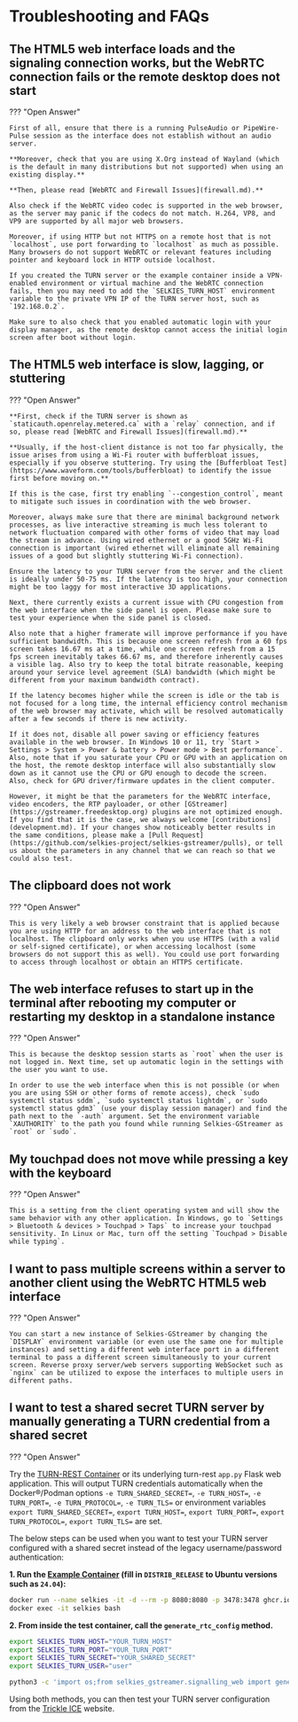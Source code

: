 # Troubleshooting and FAQs

## The HTML5 web interface loads and the signaling connection works, but the WebRTC connection fails or the remote desktop does not start

??? "Open Answer"

    First of all, ensure that there is a running PulseAudio or PipeWire-Pulse session as the interface does not establish without an audio server.

    **Moreover, check that you are using X.Org instead of Wayland (which is the default in many distributions but not supported) when using an existing display.**

    **Then, please read [WebRTC and Firewall Issues](firewall.md).**

    Also check if the WebRTC video codec is supported in the web browser, as the server may panic if the codecs do not match. H.264, VP8, and VP9 are supported by all major web browsers.

    Moreover, if using HTTP but not HTTPS on a remote host that is not `localhost`, use port forwarding to `localhost` as much as possible. Many browsers do not support WebRTC or relevant features including pointer and keyboard lock in HTTP outside localhost.

    If you created the TURN server or the example container inside a VPN-enabled environment or virtual machine and the WebRTC connection fails, then you may need to add the `SELKIES_TURN_HOST` environment variable to the private VPN IP of the TURN server host, such as `192.168.0.2`.

    Make sure to also check that you enabled automatic login with your display manager, as the remote desktop cannot access the initial login screen after boot without login.

## The HTML5 web interface is slow, lagging, or stuttering

??? "Open Answer"

    **First, check if the TURN server is shown as `staticauth.openrelay.metered.ca` with a `relay` connection, and if so, please read [WebRTC and Firewall Issues](firewall.md).**

    **Usually, if the host-client distance is not too far physically, the issue arises from using a Wi-Fi router with bufferbloat issues, especially if you observe stuttering. Try using the [Bufferbloat Test](https://www.waveform.com/tools/bufferbloat) to identify the issue first before moving on.**

    If this is the case, first try enabling `--congestion_control`, meant to mitigate such issues in coordination with the web browser.

    Moreover, always make sure that there are minimal background network processes, as live interactive streaming is much less tolerant to network fluctuation compared with other forms of video that may load the stream in advance. Using wired ethernet or a good 5GHz Wi-Fi connection is important (wired ethernet will eliminate all remaining issues of a good but slightly stuttering Wi-Fi connection).

    Ensure the latency to your TURN server from the server and the client is ideally under 50-75 ms. If the latency is too high, your connection might be too laggy for most interactive 3D applications.

    Next, there currently exists a current issue with CPU congestion from the web interface when the side panel is open. Please make sure to test your experience when the side panel is closed.

    Also note that a higher framerate will improve performance if you have sufficient bandwidth. This is because one screen refresh from a 60 fps screen takes 16.67 ms at a time, while one screen refresh from a 15 fps screen inevitably takes 66.67 ms, and therefore inherently causes a visible lag. Also try to keep the total bitrate reasonable, keeping around your service level agreement (SLA) bandwidth (which might be different from your maximum bandwidth contract).

    If the latency becomes higher while the screen is idle or the tab is not focused for a long time, the internal efficiency control mechanism of the web browser may activate, which will be resolved automatically after a few seconds if there is new activity.

    If it does not, disable all power saving or efficiency features available in the web browser. In Windows 10 or 11, try `Start > Settings > System > Power & battery > Power mode > Best performance`. Also, note that if you saturate your CPU or GPU with an application on the host, the remote desktop interface will also substantially slow down as it cannot use the CPU or GPU enough to decode the screen. Also, check for GPU driver/firmware updates in the client computer.

    However, it might be that the parameters for the WebRTC interface, video encoders, the RTP payloader, or other [GStreamer](https://gstreamer.freedesktop.org) plugins are not optimized enough. If you find that it is the case, we always welcome [contributions](development.md). If your changes show noticeably better results in the same conditions, please make a [Pull Request](https://github.com/selkies-project/selkies-gstreamer/pulls), or tell us about the parameters in any channel that we can reach so that we could also test.

## The clipboard does not work

??? "Open Answer"

    This is very likely a web browser constraint that is applied because you are using HTTP for an address to the web interface that is not localhost. The clipboard only works when you use HTTPS (with a valid or self-signed certificate), or when accessing localhost (some browsers do not support this as well). You could use port forwarding to access through localhost or obtain an HTTPS certificate.

## The web interface refuses to start up in the terminal after rebooting my computer or restarting my desktop in a standalone instance

??? "Open Answer"

    This is because the desktop session starts as `root` when the user is not logged in. Next time, set up automatic login in the settings with the user you want to use.

    In order to use the web interface when this is not possible (or when you are using SSH or other forms of remote access), check `sudo systemctl status sddm`, `sudo systemctl status lightdm`, or `sudo systemctl status gdm3` (use your display session manager) and find the path next to the `-auth` argument. Set the environment variable `XAUTHORITY` to the path you found while running Selkies-GStreamer as `root` or `sudo`.

## My touchpad does not move while pressing a key with the keyboard

??? "Open Answer"

    This is a setting from the client operating system and will show the same behavior with any other application. In Windows, go to `Settings > Bluetooth & devices > Touchpad > Taps` to increase your touchpad sensitivity. In Linux or Mac, turn off the setting `Touchpad > Disable while typing`.

## I want to pass multiple screens within a server to another client using the WebRTC HTML5 web interface

??? "Open Answer"

    You can start a new instance of Selkies-GStreamer by changing the `DISPLAY` environment variable (or even use the same one for multiple instances) and setting a different web interface port in a different terminal to pass a different screen simultaneously to your current screen. Reverse proxy server/web servers supporting WebSocket such as `nginx` can be utilized to expose the interfaces to multiple users in different paths.

## I want to test a shared secret TURN server by manually generating a TURN credential from a shared secret

??? "Open Answer"

  Try the [TURN-REST Container](component.md#turn-rest) or its underlying turn-rest `app.py` Flask web application. This will output TURN credentials automatically when the Docker®/Podman options `-e TURN_SHARED_SECRET=`, `-e TURN_HOST=`, `-e TURN_PORT=`, `-e TURN_PROTOCOL=`, `-e TURN_TLS=` or environment variables `export TURN_SHARED_SECRET=`, `export TURN_HOST=`, `export TURN_PORT=`, `export TURN_PROTOCOL=`, `export TURN_TLS=` are set.

  The below steps can be used when you want to test your TURN server configured with a shared secret instead of the legacy username/password authentication:

  **1. Run the [Example Container](component.md#example-container) (fill in `DISTRIB_RELEASE` to Ubuntu versions such as `24.04`):**

  ```bash
  docker run --name selkies -it -d --rm -p 8080:8080 -p 3478:3478 ghcr.io/selkies-project/selkies-gstreamer/gst-py-example:main-ubuntu${DISTRIB_RELEASE}
  docker exec -it selkies bash
  ```

  **2. From inside the test container, call the `generate_rtc_config` method.**

  ```bash
  export SELKIES_TURN_HOST="YOUR_TURN_HOST"
  export SELKIES_TURN_PORT="YOUR_TURN_PORT"
  export SELKIES_TURN_SECRET="YOUR_SHARED_SECRET"
  export SELKIES_TURN_USER="user"

  python3 -c 'import os;from selkies_gstreamer.signalling_web import generate_rtc_config; print(generate_rtc_config(os.environ["SELKIES_TURN_HOST"], os.environ["SELKIES_TURN_PORT"], os.environ["SELKIES_TURN_SECRET"], os.environ["SELKIES_TURN_USER"]))'
  ```

  Using both methods, you can then test your TURN server configuration from the [Trickle ICE](https://webrtc.github.io/samples/src/content/peerconnection/trickle-ice/) website.
